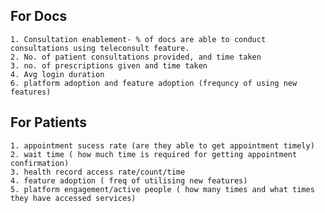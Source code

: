 ## For Docs
	1. Consultation enablement- % of docs are able to conduct consultations using teleconsult feature.
	2. No. of patient consultations provided, and time taken
	3. no. of prescriptions given and time taken
	4. Avg login duration
	6. platform adoption and feature adoption (frequncy of using new features)

## For Patients
	1. appointment sucess rate (are they able to get appointment timely)
	2. wait time ( how much time is required for getting appointment confirmation)
	3. health record access rate/count/time
	4. feature adoption ( freq of utilising new features)
	5. platform engagement/active people ( how many times and what times they have accessed services)